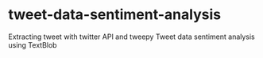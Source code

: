 # tweet-data-sentiment-analysis
Extracting tweet with twitter API and tweepy
Tweet data sentiment analysis using TextBlob
